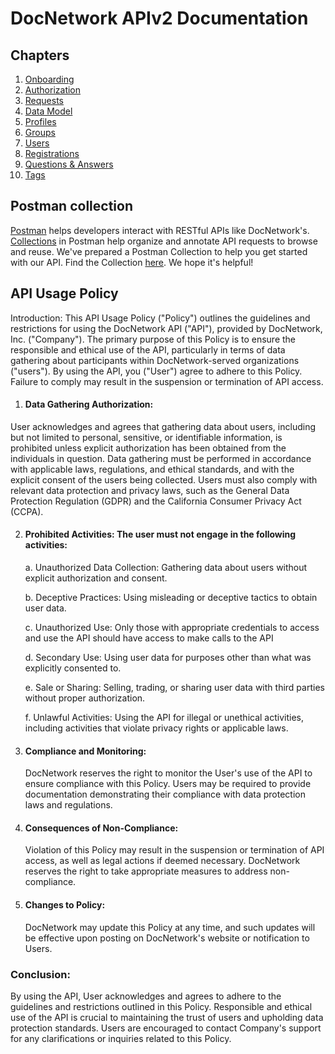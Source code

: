 # DocNetwork APIv2 Documentation

## Chapters

1. [Onboarding](./chapters/onboarding.md)
1. [Authorization](./chapters/oauth.md)
1. [Requests](./chapters/requests.md)
1. [Data Model](./chapters/data-model.md)
1. [Profiles](./chapters/profiles.md)
1. [Groups](./chapters/groups.md)
1. [Users](./chapters/users.md)
1. [Registrations](./chapters/registrations.md)
1. [Questions & Answers](./chapters/questions-answers.md)
1. [Tags](./chapters/tags-overview.md)

## Postman collection

[Postman](https://www.postman.com/) helps developers interact with RESTful APIs like DocNetwork's. [Collections](https://www.postman.com/collection/) in Postman help organize and annotate API requests to browse and reuse.  We've prepared a Postman Collection to help you get started with our API.  Find the Collection [here](./collections/DN_API_v2_collection.json).  We hope it's helpful!

## API Usage Policy 
Introduction:
This API Usage Policy ("Policy") outlines the guidelines and restrictions for using the DocNetwork API ("API"), provided by DocNetwork, Inc. ("Company"). The primary purpose of this Policy is to ensure the responsible and ethical use of the API, particularly in terms of data gathering about participants within DocNetwork-served organizations ("users"). By using the API, you ("User") agree to adhere to this Policy. Failure to comply may result in the suspension or termination of API access.

1. #### Data Gathering Authorization:
User acknowledges and agrees that gathering data about users, including but not limited to personal, sensitive, or identifiable information, is prohibited unless explicit authorization has been obtained from the individuals in question. Data gathering must be performed in accordance with applicable laws, regulations, and ethical standards, and with the explicit consent of the users being collected. Users must also comply with relevant data protection and privacy laws, such as the General Data Protection Regulation (GDPR) and the California Consumer Privacy Act (CCPA).

2. #### Prohibited Activities: The user must not engage in the following activities:
   
      a. Unauthorized Data Collection: Gathering data about users without explicit authorization and consent.
   
      b. Deceptive Practices: Using misleading or deceptive tactics to obtain user data.
   
      c. Unauthorized Use: Only those with appropriate credentials to access and use the API should have access to make calls to the API
   
      d. Secondary Use: Using user data for purposes other than what was explicitly consented to.
   
      e. Sale or Sharing: Selling, trading, or sharing user data with third parties without proper authorization.
   
      f. Unlawful Activities: Using the API for illegal or unethical activities, including activities that violate privacy rights or applicable laws.

4. #### Compliance and Monitoring:
   DocNetwork reserves the right to monitor the User's use of the API to ensure compliance with this Policy. Users may be required to provide documentation demonstrating their compliance with data protection laws and regulations.

6. #### Consequences of Non-Compliance:
   Violation of this Policy may result in the suspension or termination of API access, as well as legal actions if deemed necessary. DocNetwork reserves the right to take appropriate measures to address non-compliance.

8. #### Changes to Policy:
   DocNetwork may update this Policy at any time, and such updates will be effective upon posting on DocNetwork's website or notification to Users.

### Conclusion: 
By using the API, User acknowledges and agrees to adhere to the guidelines and restrictions outlined in this Policy. Responsible and ethical use of the API is crucial to maintaining the trust of users and upholding data protection standards. Users are encouraged to contact Company's support for any clarifications or inquiries related to this Policy.
